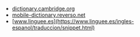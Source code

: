 * [dictionary.cambridge.org](https://dictionary.cambridge.org/us/dictionary/english-spanish/snippet)
* [mobile-dictionary.reverso.net](https://mobile-dictionary.reverso.net/es/ingles-espanol/snippet)
* [www.linguee.es](https://www.linguee.es/ingles-espanol/traduccion/snippet.html)
